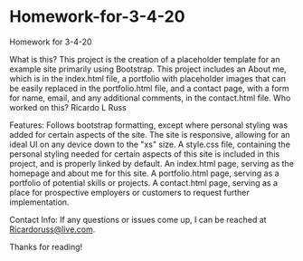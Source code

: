 # Homework-for-3-4-20
Homework for 3-4-20


What is this?
This project is the creation of a placeholder template for an example site primarily using Bootstrap. This project includes an About me, which is in the index.html file, a portfolio with placeholder images that can be easily replaced in the portfolio.html file, and a contact page, with a form for name, email, and any additional comments, in the contact.html file. 
Who worked on this?
Ricardo L Russ

Features:
Follows bootstrap formatting, except where personal styling was added for certain aspects of the site. 
The site is responsive, allowing for an ideal UI on any device down to the "xs" size. 
A style.css file, containing the personal styling needed for certain aspects of this site is included in this project, and is properly linked by default. 
An index.html page, serving as the homepage and about me for this site. 
A portfolio.html page, serving as a portfolio of potential skills or projects.
A contact.html page, serving as a place for prospective employers or customers to request further implementation. 


Contact Info:
If any questions or issues come up, I can be reached at Ricardoruss@live.com. 

Thanks for reading!